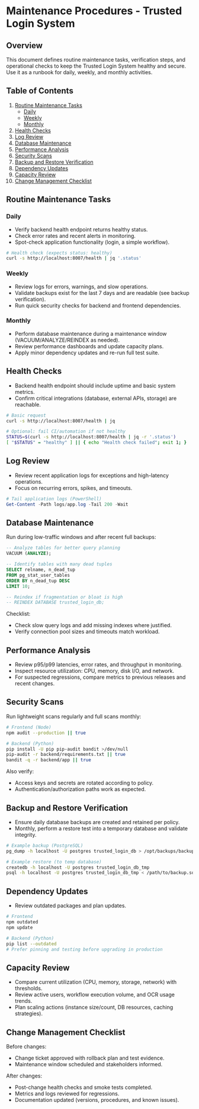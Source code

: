 # Maintenance Procedures - Trusted Login System

## Overview

This document defines routine maintenance tasks, verification steps, and operational checks to keep the Trusted Login System healthy and secure. Use it as a runbook for daily, weekly, and monthly activities.

## Table of Contents

1. [Routine Maintenance Tasks](#routine-maintenance-tasks)
   - [Daily](#daily)
   - [Weekly](#weekly)
   - [Monthly](#monthly)
2. [Health Checks](#health-checks)
3. [Log Review](#log-review)
4. [Database Maintenance](#database-maintenance)
5. [Performance Analysis](#performance-analysis)
6. [Security Scans](#security-scans)
7. [Backup and Restore Verification](#backup-and-restore-verification)
8. [Dependency Updates](#dependency-updates)
9. [Capacity Review](#capacity-review)
10. [Change Management Checklist](#change-management-checklist)

## Routine Maintenance Tasks

### Daily
- Verify backend health endpoint returns healthy status.
- Check error rates and recent alerts in monitoring.
- Spot-check application functionality (login, a simple workflow).

```bash
# Health check (expects status: healthy)
curl -s http://localhost:8007/health | jq '.status'
```

### Weekly
- Review logs for errors, warnings, and slow operations.
- Validate backups exist for the last 7 days and are readable (see backup verification).
- Run quick security checks for backend and frontend dependencies.

### Monthly
- Perform database maintenance during a maintenance window (VACUUM/ANALYZE/REINDEX as needed).
- Review performance dashboards and update capacity plans.
- Apply minor dependency updates and re-run full test suite.

## Health Checks

- Backend health endpoint should include uptime and basic system metrics.
- Confirm critical integrations (database, external APIs, storage) are reachable.

```bash
# Basic request
curl -s http://localhost:8007/health | jq

# Optional: fail CI/automation if not healthy
STATUS=$(curl -s http://localhost:8007/health | jq -r '.status')
[ "$STATUS" = "healthy" ] || { echo "Health check failed"; exit 1; }
```

## Log Review

- Review recent application logs for exceptions and high-latency operations.
- Focus on recurring errors, spikes, and timeouts.

```powershell
# Tail application logs (PowerShell)
Get-Content -Path logs/app.log -Tail 200 -Wait
```

## Database Maintenance

Run during low-traffic windows and after recent full backups:

```sql
-- Analyze tables for better query planning
VACUUM (ANALYZE);

-- Identify tables with many dead tuples
SELECT relname, n_dead_tup
FROM pg_stat_user_tables
ORDER BY n_dead_tup DESC
LIMIT 10;

-- Reindex if fragmentation or bloat is high
-- REINDEX DATABASE trusted_login_db;
```

Checklist:
- Check slow query logs and add missing indexes where justified.
- Verify connection pool sizes and timeouts match workload.

## Performance Analysis

- Review p95/p99 latencies, error rates, and throughput in monitoring.
- Inspect resource utilization: CPU, memory, disk I/O, and network.
- For suspected regressions, compare metrics to previous releases and recent changes.

## Security Scans

Run lightweight scans regularly and full scans monthly:

```bash
# Frontend (Node)
npm audit --production || true

# Backend (Python)
pip install -U pip pip-audit bandit >/dev/null
pip-audit -r backend/requirements.txt || true
bandit -q -r backend/app || true
```

Also verify:
- Access keys and secrets are rotated according to policy.
- Authentication/authorization paths work as expected.

## Backup and Restore Verification

- Ensure daily database backups are created and retained per policy.
- Monthly, perform a restore test into a temporary database and validate integrity.

```bash
# Example backup (PostgreSQL)
pg_dump -h localhost -U postgres trusted_login_db > /opt/backups/backup_$(date +"%Y%m%d_%H%M%S").sql

# Example restore (to temp database)
createdb -h localhost -U postgres trusted_login_db_tmp
psql -h localhost -U postgres trusted_login_db_tmp < /path/to/backup.sql
```

## Dependency Updates

- Review outdated packages and plan updates.

```bash
# Frontend
npm outdated
npm update

# Backend (Python)
pip list --outdated
# Prefer pinning and testing before upgrading in production
```

## Capacity Review

- Compare current utilization (CPU, memory, storage, network) with thresholds.
- Review active users, workflow execution volume, and OCR usage trends.
- Plan scaling actions (instance size/count, DB resources, caching strategies).

## Change Management Checklist

Before changes:
- Change ticket approved with rollback plan and test evidence.
- Maintenance window scheduled and stakeholders informed.

After changes:
- Post-change health checks and smoke tests completed.
- Metrics and logs reviewed for regressions.
- Documentation updated (versions, procedures, and known issues).